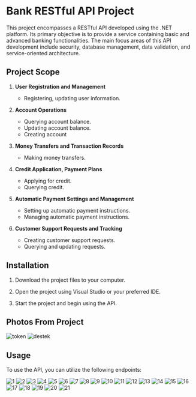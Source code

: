 # Bank RESTful API Project

This project encompasses a RESTful API developed using the .NET platform. Its primary objective is to provide a service containing basic and advanced banking functionalities.
The main focus areas of this API development include security, database management, data validation, and service-oriented architecture.

## Project Scope

1. **User Registration and Management**
   - Registering, updating user information.

2. **Account Operations**
   - Querying account balance.
   - Updating account balance.
   - Creating account

3. **Money Transfers and Transaction Records**
   - Making money transfers.

4. **Credit Application, Payment Plans**
   - Applying for credit.
   - Querying credit.

5. **Automatic Payment Settings and Management**
   - Setting up automatic payment instructions.
   - Managing automatic payment instructions.

6. **Customer Support Requests and Tracking**
   - Creating customer support requests.
   - Querying and updating requests.

## Installation

1. Download the project files to your computer.

2. Open the project using Visual Studio or your preferred IDE.
 
3. Start the project and begin using the API.

## Photos From Project

![token](https://github.com/safatosun/Fimple-.Net-Bootcamp/assets/110028593/831be6eb-1e27-4291-8341-581a0232ec18)
![destek](https://github.com/safatosun/Fimple-.Net-Bootcamp/assets/110028593/09003674-d67b-4a44-9876-a771770541a0)

## Usage

To use the API, you can utilize the following endpoints:

![1](https://github.com/safatosun/Fimple-.Net-Bootcamp/assets/110028593/1d596438-c50b-4596-8e80-58fbff3b910a)
![2](https://github.com/safatosun/Fimple-.Net-Bootcamp/assets/110028593/824fc862-7373-4a00-8ea0-8844a3ec8d78)
![3](https://github.com/safatosun/Fimple-.Net-Bootcamp/assets/110028593/4b087960-2057-4e6f-bf85-c665463ba707)
![4](https://github.com/safatosun/Fimple-.Net-Bootcamp/assets/110028593/0a05917c-40b8-44d0-a283-a07c90660d4e)
![5](https://github.com/safatosun/Fimple-.Net-Bootcamp/assets/110028593/a7f727b0-4ab2-416a-828a-3c2c8ad69617)
![6](https://github.com/safatosun/Fimple-.Net-Bootcamp/assets/110028593/38089b42-0e86-4f19-94e2-90822a4ef578)
![7](https://github.com/safatosun/Fimple-.Net-Bootcamp/assets/110028593/b691b873-8283-4657-bff3-12d22dba61e8)
![8](https://github.com/safatosun/Fimple-.Net-Bootcamp/assets/110028593/2a8e4329-eb92-4423-9c91-5db6fd2e7a6e)
![9](https://github.com/safatosun/Fimple-.Net-Bootcamp/assets/110028593/53ba284f-ccb6-4c34-8043-6e7d8ad972b0)
![10](https://github.com/safatosun/Fimple-.Net-Bootcamp/assets/110028593/fd2a87eb-1de0-492e-bce7-13786454ed48)
![11](https://github.com/safatosun/Fimple-.Net-Bootcamp/assets/110028593/374a135f-58fc-49b9-bc0f-0455fa6c4f2b)
![12](https://github.com/safatosun/Fimple-.Net-Bootcamp/assets/110028593/231007d8-692f-4d1d-bbd5-bb7a4de6ede2)
![13](https://github.com/safatosun/Fimple-.Net-Bootcamp/assets/110028593/56e63ca6-8ab7-40c6-a57f-15f953fcfc62)
![14](https://github.com/safatosun/Fimple-.Net-Bootcamp/assets/110028593/3b7bbe3a-c494-4d4b-9b7c-544a001cdf3b)
![15](https://github.com/safatosun/Fimple-.Net-Bootcamp/assets/110028593/5b658490-b7f6-44cf-afbc-1fa76b1558a9)
![16](https://github.com/safatosun/Fimple-.Net-Bootcamp/assets/110028593/9f40384d-3d5f-4835-a49b-e17012afcf5f)
![17](https://github.com/safatosun/Fimple-.Net-Bootcamp/assets/110028593/ca124349-a62a-46c0-91b9-7e668722d6a8)
![18](https://github.com/safatosun/Fimple-.Net-Bootcamp/assets/110028593/0987e12f-499d-48d7-9631-2058d129e991)
![19](https://github.com/safatosun/Fimple-.Net-Bootcamp/assets/110028593/4464b052-7bf2-417b-9a60-898ecd29ea4a)
![20](https://github.com/safatosun/Fimple-.Net-Bootcamp/assets/110028593/07fde776-c6a5-43f5-9956-7f8b71f46a42)
![21](https://github.com/safatosun/Fimple-.Net-Bootcamp/assets/110028593/fabc6add-0a47-4ef1-9a7f-0b5ac28f0cbe)


